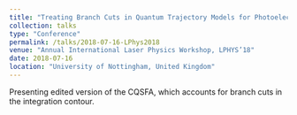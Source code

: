 ```yaml
---
title: "Treating Branch Cuts in Quantum Trajectory Models for Photoelectron Holography"
collection: talks
type: "Conference"
permalink: /talks/2018-07-16-LPhys2018
venue: "Annual International Laser Physics Workshop, LPHYS’18"
date: 2018-07-16
location: "University of Nottingham, United Kingdom"
---
```


Presenting edited version of the CQSFA, which accounts for branch cuts in the integration contour.
